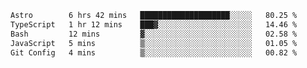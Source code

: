 <!--START_SECTION:waka-->

```txt
Astro        6 hrs 42 mins   ████████████████████░░░░░   80.25 %
TypeScript   1 hr 12 mins    ███▓░░░░░░░░░░░░░░░░░░░░░   14.46 %
Bash         12 mins         ▓░░░░░░░░░░░░░░░░░░░░░░░░   02.58 %
JavaScript   5 mins          ▒░░░░░░░░░░░░░░░░░░░░░░░░   01.05 %
Git Config   4 mins          ▒░░░░░░░░░░░░░░░░░░░░░░░░   00.82 %
```

<!--END_SECTION:waka-->
